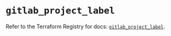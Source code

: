 # `gitlab_project_label`

Refer to the Terraform Registry for docs: [`gitlab_project_label`](https://registry.terraform.io/providers/gitlabhq/gitlab/18.4.1/docs/resources/project_label).

